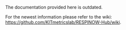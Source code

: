 The documentation provided here is outdated. 

For the newest information please refer to the wiki: https://github.com/KITmetricslab/RESPINOW-Hub/wiki.
